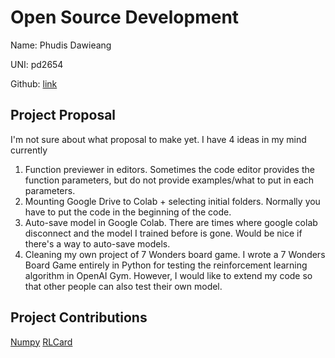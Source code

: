 # Open Source Development

Name: Phudis Dawieang

UNI: pd2654

Github: [link](https://github.com/MirrorCraze)

## Project Proposal

I'm not sure about what proposal to make yet. I have 4 ideas in my mind currently

1. Function previewer in editors. Sometimes the code editor provides the function parameters, but do not provide examples/what to put in each parameters.
2. Mounting Google Drive to Colab + selecting initial folders. Normally you have to put the code in the beginning of the code.
3. Auto-save model in Google Colab. There are times where google colab disconnect and the model I trained before is gone. Would be nice if there's a way
to auto-save models.
4. Cleaning my own project of 7 Wonders board game. I wrote a 7 Wonders Board Game entirely in Python for testing the reinforcement learning algorithm
in OpenAI Gym. However, I would like to extend my code so that other people can also test their own model.

## Project Contributions

[Numpy](https://github.com/numpy/numpy)
[RLCard](https://github.com/datamllab/rlcard)
